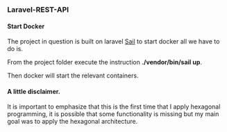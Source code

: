 ### Laravel-REST-API

#### Start Docker

The project in question is built on laravel [Sail](https://laravel.com/docs/9.x/sail#starting-and-stopping-sail) to start docker all we have to do is.

From the project folder execute the instruction **./vendor/bin/sail up**.

Then docker will start the relevant containers.

#### A little disclaimer.

 It is important to emphasize that this is the first time that I apply hexagonal programming, it is possible that some functionality is missing but my main goal was to apply the hexagonal architecture.
